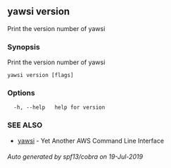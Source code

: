 ## yawsi version

Print the version number of yawsi

### Synopsis


Print the version number of yawsi

```
yawsi version [flags]
```

### Options

```
  -h, --help   help for version
```

### SEE ALSO
* [yawsi](yawsi.md)	 - Yet Another AWS Command Line Interface

###### Auto generated by spf13/cobra on 19-Jul-2019
